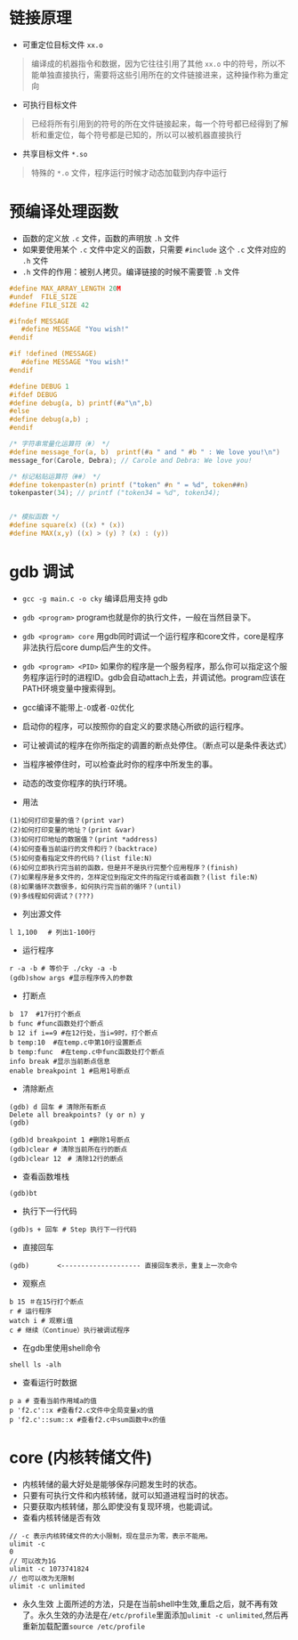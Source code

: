 # 链接原理
- 可重定位目标文件 `xx.o`
> 编译成的机器指令和数据，因为它往往引用了其他 `xx.o` 中的符号，所以不能单独直接执行，需要将这些引用所在的文件链接进来，这种操作称为重定向
- 可执行目标文件
> 已经将所有引用到的符号的所在文件链接起来，每一个符号都已经得到了解析和重定位，每个符号都是已知的，所以可以被机器直接执行
- 共享目标文件 `*.so`
> 特殊的 `*.o` 文件，程序运行时候才动态加载到内存中运行

# 预编译处理函数
- 函数的定义放 `.c` 文件，函数的声明放 `.h` 文件
- 如果要使用某个 `.c` 文件中定义的函数，只需要 `#include` 这个 `.c` 文件对应的 `.h` 文件
- `.h` 文件的作用：被别人拷贝。编译链接的时候不需要管 `.h` 文件

```c
#define MAX_ARRAY_LENGTH 20M
#undef  FILE_SIZE
#define FILE_SIZE 42

#ifndef MESSAGE
   #define MESSAGE "You wish!"
#endif

#if !defined (MESSAGE)
   #define MESSAGE "You wish!"
#endif

#define DEBUG 1
#ifdef DEBUG
#define debug(a, b) printf(#a"\n",b)
#else
#define debug(a,b) ;
#endif

/* 字符串常量化运算符（#） */
#define message_for(a, b)  printf(#a " and " #b " : We love you!\n")
message_for(Carole, Debra); // Carole and Debra: We love you!

/* 标记粘贴运算符（##） */
#define tokenpaster(n) printf ("token" #n " = %d", token##n)
tokenpaster(34); // printf ("token34 = %d", token34);


/* 模拟函数 */
#define square(x) ((x) * (x))
#define MAX(x,y) ((x) > (y) ? (x) : (y))
```

# gdb 调试
- `gcc -g main.c -o cky` 编译启用支持 gdb
- `gdb <program>` program也就是你的执行文件，一般在当然目录下。
- `gdb <program> core` 用gdb同时调试一个运行程序和core文件，core是程序非法执行后core dump后产生的文件。
- `gdb <program> <PID>` 如果你的程序是一个服务程序，那么你可以指定这个服务程序运行时的进程ID。gdb会自动attach上去，并调试他。program应该在PATH环境变量中搜索得到。
- gcc编译不能带上`-O`或者`-O2`优化
- 启动你的程序，可以按照你的自定义的要求随心所欲的运行程序。
- 可让被调试的程序在你所指定的调置的断点处停住。（断点可以是条件表达式）
- 当程序被停住时，可以检查此时你的程序中所发生的事。
- 动态的改变你程序的执行环境。

- 用法
```shell
(1)如何打印变量的值？(print var)
(2)如何打印变量的地址？(print &var)
(3)如何打印地址的数据值？(print *address)
(4)如何查看当前运行的文件和行？(backtrace)
(5)如何查看指定文件的代码？(list file:N)
(6)如何立即执行完当前的函数，但是并不是执行完整个应用程序？(finish)
(7)如果程序是多文件的，怎样定位到指定文件的指定行或者函数？(list file:N)
(8)如果循环次数很多，如何执行完当前的循环？(until)
(9)多线程如何调试？(???)
```

- 列出源文件
```shell
l 1,100 　# 列出1-100行
```
- 运行程序
```shell
r -a -b # 等价于 ./cky -a -b
(gdb)show args #显示程序传入的参数
```
- 打断点
```shell
b　17  #17行打个断点
b func #func函数处打个断点
b 12 if i==9 #在12行处，当i=9时，打个断点
b temp:10  #在temp.c中第10行设置断点
b temp:func  #在temp.c中func函数处打个断点
info break #显示当前断点信息
enable breakpoint 1 #启用1号断点
```

- 清除断点

```shell
(gdb) d 回车 # 清除所有断点
Delete all breakpoints? (y or n) y
(gdb)

(gdb)d breakpoint 1 #删除1号断点
(gdb)clear # 清除当前所在行的断点
(gdb)clear 12　# 清除12行的断点
```


- 查看函数堆栈
```
(gdb)bt
```

- 执行下一行代码
```
(gdb)s + 回车 # Step 执行下一行代码
```

- 直接回车
```
(gdb)       <-------------------- 直接回车表示，重复上一次命令
```

- 观察点
```shell
b 15 ＃在15行打个断点
r # 运行程序
watch i # 观察i值
c # 继续（Continue）执行被调试程序
```

- 在gdb里使用shell命令
```
shell ls -alh
```

- 查看运行时数据
```
p a # 查看当前作用域a的值
p 'f2.c'::x #查看f2.c文件中全局变量x的值
p 'f2.c'::sum::x #查看f2.c中sum函数中x的值
```

core (内核转储文件)
==================================================
- 内核转储的最大好处是能够保存问题发生时的状态。
- 只要有可执行文件和内核转储，就可以知道进程当时的状态。
- 只要获取内核转储，那么即使没有复现环境，也能调试。
- 查看内核转储是否有效

```shell
// -c 表示内核转储文件的大小限制，现在显示为零，表示不能用。
ulimit -c
0
// 可以改为1G
ulimit -c 1073741824
// 也可以改为无限制
ulimit -c unlimited
```

- 永久生效
上面所述的方法，只是在当前shell中生效,重启之后，就不再有效了。永久生效的办法是在`/etc/profile`里面添加`ulimit -c unlimited`,然后再重新加载配置`source /etc/profile`
